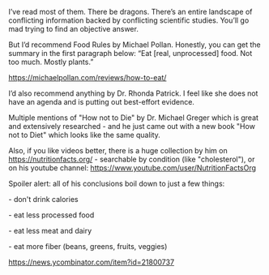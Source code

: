 I’ve read most of them. There be dragons. There’s an entire landscape of conflicting information backed by conflicting scientific studies. You’ll go mad trying to find an objective answer.

But I’d recommend Food Rules by Michael Pollan. Honestly, you can get the summary in the first paragraph below: “Eat [real, unprocessed] food. Not too much. Mostly plants.”

https://michaelpollan.com/reviews/how-to-eat/

I’d also recommend anything by Dr. Rhonda Patrick. I feel like she does not have an agenda and is putting out best-effort evidence.

Multiple mentions of "How not to Die" by Dr. Michael Greger which is great and extensively researched - and he just came out with a new book "How not to Diet" which looks like the same quality.

Also, if you like videos better, there is a huge collection by him on https://nutritionfacts.org/ - searchable by condition (like "cholesterol"), or on his youtube channel: https://www.youtube.com/user/NutritionFactsOrg

Spoiler alert: all of his conclusions boil down to just a few things:

\- don't drink calories

\- eat less processed food

\- eat less meat and dairy

\- eat more fiber (beans, greens, fruits, veggies)

https://news.ycombinator.com/item?id=21800737
